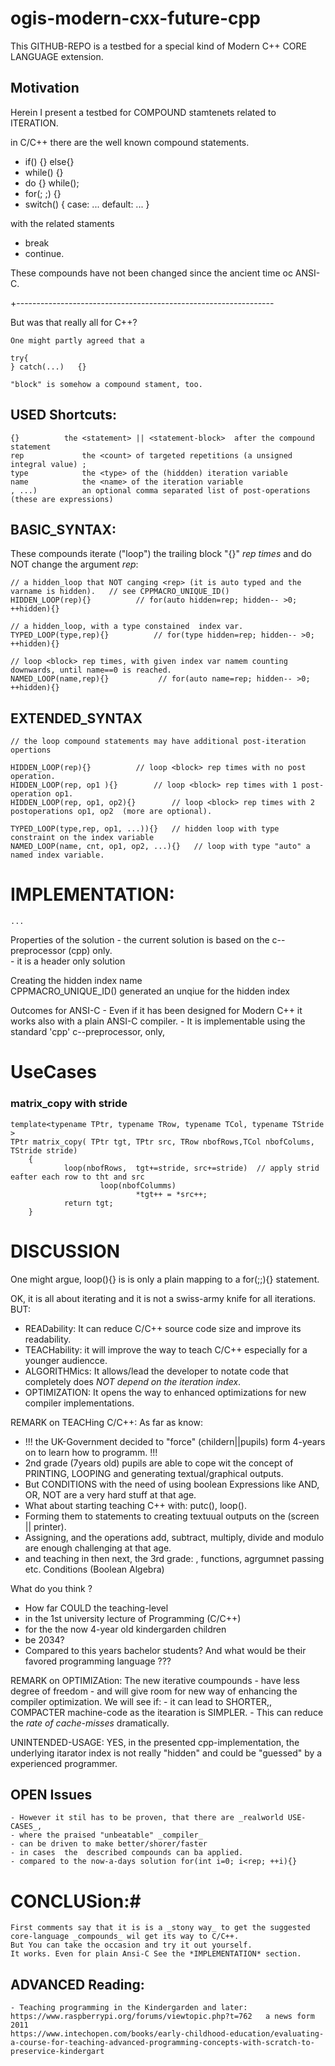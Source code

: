 # ogis-modern-cxx-future-cpp #
This GITHUB-REPO is a testbed for a special kind of Modern C++ CORE LANGUAGE  extension.

## Motivation ##
Herein I present a testbed for  COMPOUND stamtenets  related to ITERATION.

in C/C++ there are the well known compound statements.
 - if(<cond>) {} else{}
 - while(<cond>) {}
 - do {} while(<cond>);
 - for(<decl>; <cond>;<expr>) {}
 - switch(<expr>) { case: ... default: ... }

with the related staments
 - break
 - continue.
 
 These compounds have not been changed since the ancient time oc ANSI-C.
 
 +----------------------------------------------------------------
 
But was that really all for C++?

	One might partly agreed that a 

 	try{
 	} catch(...)   {}
 
	"block" is somehow a compound stament, too.

## USED Shortcuts: ##
	{}			the <statement> || <statement-block>  after the compound statement
	rep    			the <count> of targeted repetitions (a unsigned integral value) ;
	type			the <type> of the (hiddden) iteration variable
	name			the <name> of the iteration variable
	, ...) 			an optional comma separated list of post-operations (these are expressions)
		
## BASIC_SYNTAX: ##	
These compounds iterate ("loop") the trailing block "{}" _rep times_ and do NOT change the argument _rep_:

 	// a hidden_loop that NOT canging <rep> (it is auto typed and the varname is hidden).	// see CPPMACRO_UNIQUE_ID()
	HIDDEN_LOOP(rep){}			// for(auto hidden=rep; hidden-- >0; ++hidden){}   
	
	// a hidden_loop, with a type constained  index var.
	TYPED_LOOP(type,rep){} 			// for(type hidden=rep; hidden-- >0; ++hidden){}   
	
	// loop <block> rep times, with given index var namem counting downwards, until name==0 is reached.
	NAMED_LOOP(name,rep){} 			 // for(auto name=rep; hidden-- >0; ++hidden){}     
	
## EXTENDED_SYNTAX ##
	// the loop compound statements may have additional post-iteration opertions
	
	HIDDEN_LOOP(rep){}			// loop <block> rep times with no post operation.
	HIDDEN_LOOP(rep, op1 ){}		// loop <block> rep times with 1 post-operation op1.
	HIDDEN_LOOP(rep, op1, op2){}		// loop <block> rep times with 2 postoperations op1, op2  (more are optional).

	TYPED_LOOP(type,rep, op1, ...)){}	// hidden loop with type constraint on the index variable
	NAMED_LOOP(name, cnt, op1, op2, ...){}   // loop with type "auto" a named index variable.	

# IMPLEMENTATION: #
    ...
Properties of the solution 
	- the current solution is based on the c--preprocessor (cpp) only.	
	- it is a header only solution
	
Creating the hidden index name  
	CPPMACRO_UNIQUE_ID()   generated an unqiue for the hidden index
	
Outcomes for ANSI-C
	- Even if it has been designed for Modern C++ it works also with a plain ANSI-C compiler.
	- It is implementable using the standard 'cpp' c--preprocessor, only,
	
# UseCases #
### matrix_copy with stride ###
	template<typename TPtr, typename TRow, typename TCol, typename TStride >
	TPtr matrix_copy( TPtr tgt, TPtr src, TRow nbofRows,TCol nbofColums, TStride stride)
        {
                loop(nbofRows,  tgt+=stride, src+=stride)  // apply strid eafter each row to tht and src
                        loop(nbofColumms)
                             	*tgt++ = *src++;
                return tgt;
        }

# DISCUSSION #
 One might argue, loop(){} is is only a plain mapping to a for(;;){} statement.
 
 OK, it is all about iterating and it is not a swiss-army knife for all iterations.
 BUT:
 - READability:  It can reduce C/C++ source code size and improve its readability.
 - TEACHability: it will improve the way to teach C/C++  especially for a younger audiencce.
 - ALGORITHMics: It allows/lead  the developer to notate code that completely does _NOT depend on the iteration index_.
 - OPTIMIZATION: It opens the way to enhanced optimizations for new compiler implementations.

REMARK on TEACHing C/C++: As far as  know:
  - !!! the UK-Government decided to "force" (childern||pupils) form 4-years on to learn how to programm. !!!
  - 2nd grade (7years old) pupils are able to cope wit the concept of PRINTING, LOOPING and generating textual/graphical outputs.
  - But CONDITIONS with the need of using boolean Expressions like AND, OR, NOT are a very hard stuff at  that age. 
  - What about starting teaching C++ with:  putc(), loop().
  - Forming them to statements to creating textuual outputs on the (screen || printer).
  - Assigning, and the operations add, subtract, multiply, divide and modulo are enough challenging  at that age.
  - and teaching in then next, the 3rd grade: , functions, agrgumnet passing etc. Conditions (Boolean Algebra) 
  
  What do you think  ?
   - How far COULD the teaching-level 
   - in the 1st university lecture of Programming (C/C++) 
   - for the the now 4-year old kindergarden children
   - be 2034?
   - Compared to this years bachelor students?
  And what would be their favored programming language ???
    
REMARK on OPTIMIZAtion:
The new iterative coumpounds 
	- have less degree of freedom
	- and will give room for new way of enhancing the compiler optimization.
We will see if:
 	- it can lead to SHORTER,, COMPACTER machine-code as the itearation is SIMPLER.
	- This can reduce the _rate of cache-misses_ dramatically.

UNINTENDED-USAGE:
	YES, in the presented cpp-implementation,
	the underlying itarator index <rep> is not really "hidden" and could be "guessed" by a experienced programmer.

## OPEN Issues ##
	- However it stil has to be proven, that there are _realworld USE-CASES_,
	- where the praised "unbeatable" _compiler_ 
	- can be driven to make better/shorer/faster
	- in cases  the  described compounds can ba applied.
	- compared to the now-a-days solution for(int i=0; i<rep; ++i){}
  
# CONCLUSion:#
	First comments say that it is is a _stony way_ to get the suggested  core-language _compounds_ wil get its way to C/C++. 
	But You can take the occasion and try it out yourself. 
	It works. Even for plain Ansi-C See the *IMPLEMENTATION* section.

## ADVANCED Reading: ##
	- Teaching programming in the Kindergarden and later:
 	https://www.raspberrypi.org/forums/viewtopic.php?t=762   a news form 2011 
 	https://www.intechopen.com/books/early-childhood-education/evaluating-a-course-for-teaching-advanced-programming-concepts-with-scratch-to-preservice-kindergart


 
	
